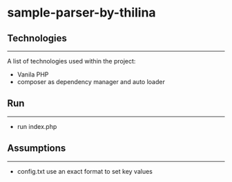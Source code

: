 # sample-parser-by-thilina

## Technologies
***
A list of technologies used within the project:
* Vanila PHP
* composer as dependency manager and auto loader

## Run
***

* run index.php

## Assumptions
***
* config.txt use an exact format to set key values
